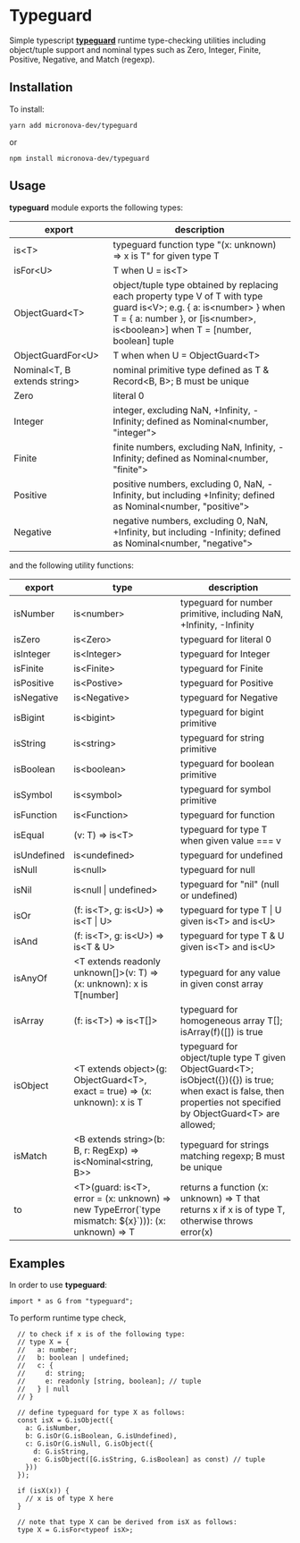# Typeguard
Simple typescript [__typeguard__](https://www.typescriptlang.org/docs/handbook/2/narrowing.html#using-type-predicates) runtime type-checking utilities including  object/tuple support and nominal types such as Zero, Integer, Finite, Positive, Negative, and Match (regexp).

## Installation

To install:

```
yarn add micronova-dev/typeguard
```

or
```
npm install micronova-dev/typeguard
```

## Usage

__typeguard__ module exports the following types:

| export | description |
| - | - |
| is\<T\> | typeguard function type "(x: unknown) => x is T" for given type T |
| isFor\<U\> | T when U = is\<T\> |
| ObjectGuard\<T\> | object/tuple type obtained by replacing each property type V of T with type guard is\<V\>; e.g. { a: is\<number\> } when T = { a: number }, or [is\<number\>, is\<boolean\>] when T = [number, boolean] tuple |
| ObjectGuardFor\<U\> | T when when U = ObjectGuard\<T\> |
| Nominal<T, B extends string> | nominal primitive type defined as T & Record<B, B>; B must be unique |
| Zero | literal 0 |
| Integer | integer, excluding NaN, +Infinity, -Infinity; defined as Nominal\<number, "integer"\> |
| Finite | finite numbers, excluding NaN, Infinity, -Infinity; defined as Nominal\<number, "finite"\> | 
| Positive | positive numbers, excluding 0, NaN, -Infinity, but including +Infinity; defined as Nominal\<number, "positive"\> |
| Negative | negative numbers, excluding 0, NaN, +Infinity, but including -Infinity; defined as Nominal\<number, "negative"\> |

and the following utility functions:

| export | type | description |
| - | - | - |
| isNumber | is\<number\> | typeguard for number primitive, including NaN, +Infinity, -Infinity |
| isZero | is\<Zero\> | typeguard for literal 0 |
| isInteger | is\<Integer\> | typeguard for Integer |
| isFinite | is\<Finite\> | typeguard for Finite |
| isPositive | is\<Postive\> | typeguard for Positive |
| isNegative | is\<Negative\> | typeguard for Negative |
| isBigint | is\<bigint\> | typeguard for bigint primitive |
| isString | is\<string\> | typeguard for string primitive |
| isBoolean | is\<boolean\> | typeguard for boolean primitive |
| isSymbol | is\<symbol\> | typeguard for symbol primitive |
| isFunction | is\<Function\> | typeguard for function |
| isEqual | (v: T) => is\<T\> | typeguard for type T when given value === v |
| isUndefined | is\<undefined\> | typeguard for undefined |
| isNull | is\<null\> | typeguard for null |
| isNil | is\<null \| undefined\> | typeguard for "nil" (null or undefined) |
| isOr | (f: is\<T\>, g: is\<U\>) => is\<T \| U\> | typeguard for type T \| U given is\<T\> and is\<U\> |
| isAnd | (f: is\<T\>, g: is\<U\>) => is\<T & U\> | typeguard for type T & U given is\<T\> and is\<U\> |
| isAnyOf | \<T extends readonly unknown[]\>(v: T) => (x: unknown): x is T[number] | typeguard for any value in given const array |
| isArray | (f: is\<T\>) => is\<T[]\> | typeguard for homogeneous array T[]; isArray(f)([]) is true |
| isObject | \<T extends object\>(g: ObjectGuard\<T\>, exact = true) => (x: unknown): x is T | typeguard for object/tuple type T given ObjectGuard\<T\>; isObject({})({}) is true; when exact is false, then properties not specified by ObjectGuard\<T\> are allowed; |
| isMatch | \<B extends string\>(b: B, r: RegExp) => is\<Nominal\<string, B\>\> | typeguard for strings matching regexp; B must be unique |
| to | \<T\>(guard: is\<T\>, error = (x: unknown) => new TypeError(\`type mismatch: ${x}\`))): (x: unknown) => T | returns a function (x: unknown) => T that returns x if x is of type T, otherwise throws error(x) |

## Examples

In order to use __typeguard__:

```
import * as G from "typeguard";
```

To perform runtime type check,

```
  // to check if x is of the following type:
  // type X = {
  //   a: number;
  //   b: boolean | undefined;
  //   c: {
  //     d: string;
  //     e: readonly [string, boolean]; // tuple
  //   } | null
  // }

  // define typeguard for type X as follows:
  const isX = G.isObject({
    a: G.isNumber,
    b: G.isOr(G.isBoolean, G.isUndefined),
    c: G.isOr(G.isNull, G.isObject({
      d: G.isString,
      e: G.isObject([G.isString, G.isBoolean] as const) // tuple
    }))
  });

  if (isX(x)) { 
    // x is of type X here
  }

  // note that type X can be derived from isX as follows:
  type X = G.isFor<typeof isX>;

```
